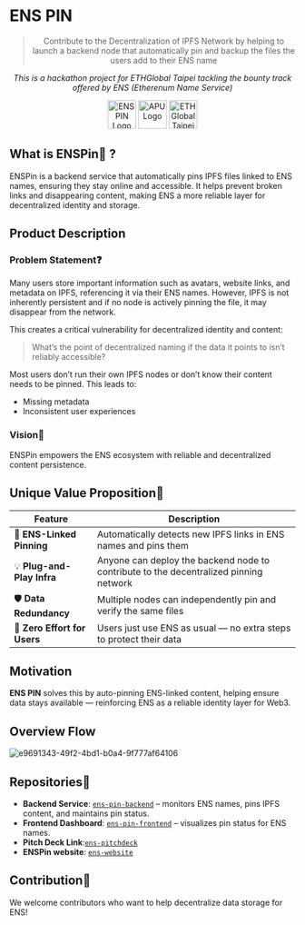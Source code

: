 # ENS PIN

<div align="center">

> Contribute to the Decentralization of IPFS Network by helping to launch a backend node that automatically pin and backup the files the users add to their ENS name

*This is a hackathon project for ETHGlobal Taipei tackling the bounty track offered by ENS (Etherenum Name Service)*

<img src="https://encrypted-tbn0.gstatic.com/images?q=tbn:ANd9GcTMrwMjPceIWEJWp4DCLES6futffCesqkkSWQ&s" alt="ENS PIN Logo" width="50">
<img src="https://images.credly.com/images/c970e3b3-bd27-475d-851c-b690ac1a5ffa/blob.png" alt="APU Logo" width="50">
<img src="https://ethglobal.b-cdn.net/events/taipei/square-logo/default.png" alt="ETHGlobal Taipei Logo" width="50">

</div>

## What is ENSPin📍 ?
ENSPin is a backend service that automatically pins IPFS files linked to ENS names, ensuring they stay online and accessible. It helps prevent broken links and disappearing content, making ENS a more reliable layer for decentralized identity and storage.

## Product Description
### Problem Statement❓
Many users store important information such as avatars, website links, and metadata on IPFS, referencing it via their ENS names. However, IPFS is not inherently persistent and if no node is actively pinning the file, it may disappear from the network.

This creates a critical vulnerability for decentralized identity and content:
> What’s the point of decentralized naming if the data it points to isn’t reliably accessible?

Most users don’t run their own IPFS nodes or don’t know their content needs to be pinned. This leads to:
- Missing metadata
- Inconsistent user experiences

### Vision🚩
ENSPin empowers the ENS ecosystem with reliable and decentralized content persistence.

## Unique Value Proposition🌟
| Feature | Description |
|--------|-------------|
| 🔗 **ENS-Linked Pinning** | Automatically detects new IPFS links in ENS names and pins them |
| 💡 **Plug-and-Play Infra** | Anyone can deploy the backend node to contribute to the decentralized pinning network |
| 🛡️ **Data Redundancy** | Multiple nodes can independently pin and verify the same files |
| 🚀 **Zero Effort for Users** | Users just use ENS as usual — no extra steps to protect their data |

## Motivation
**ENS PIN** solves this by auto-pinning ENS-linked content, helping ensure data stays available — reinforcing ENS as a reliable identity layer for Web3.

## Overview Flow
![e9691343-49f2-4bd1-b0a4-9f777af64106](https://github.com/user-attachments/assets/67888e14-fec5-418f-89c9-cced61623511)


## Repositories📁
- **Backend Service**: [`ens-pin-backend`](https://github.com/ens-pin/ens-index-ipfs-service) – monitors ENS names, pins IPFS content, and maintains pin status.
- **Frontend Dashboard**: [`ens-pin-frontend`](https://github.com/ens-pin/control-dashboard) – visualizes pin status for ENS names.
- **Pitch Deck Link**:[`ens-pitchdeck`](https://pitch.com/v/enspin-sfkiip)
- **ENSPin website**: [`ens-website`](https://enspin.vercel.app/)

## Contribution🤝
We welcome contributors who want to help decentralize data storage for ENS!

